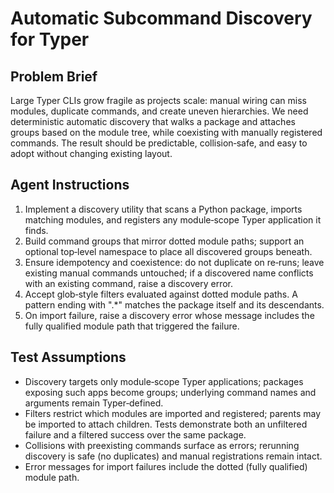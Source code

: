 # Automatic Subcommand Discovery for Typer

## Problem Brief
Large Typer CLIs grow fragile as projects scale: manual wiring can miss modules, duplicate commands, and create uneven hierarchies. We need deterministic automatic discovery that walks a package and attaches groups based on the module tree, while coexisting with manually registered commands. The result should be predictable, collision‑safe, and easy to adopt without changing existing layout.

## Agent Instructions
1) Implement a discovery utility that scans a Python package, imports matching modules, and registers any module‑scope Typer application it finds.
2) Build command groups that mirror dotted module paths; support an optional top‑level namespace to place all discovered groups beneath.
3) Ensure idempotency and coexistence: do not duplicate on re‑runs; leave existing manual commands untouched; if a discovered name conflicts with an existing command, raise a discovery error.
4) Accept glob‑style filters evaluated against dotted module paths. A pattern ending with ".*" matches the package itself and its descendants.
5) On import failure, raise a discovery error whose message includes the fully qualified module path that triggered the failure.

## Test Assumptions
- Discovery targets only module‑scope Typer applications; packages exposing such apps become groups; underlying command names and arguments remain Typer‑defined.
- Filters restrict which modules are imported and registered; parents may be imported to attach children. Tests demonstrate both an unfiltered failure and a filtered success over the same package.
- Collisions with preexisting commands surface as errors; rerunning discovery is safe (no duplicates) and manual registrations remain intact.
- Error messages for import failures include the dotted (fully qualified) module path.